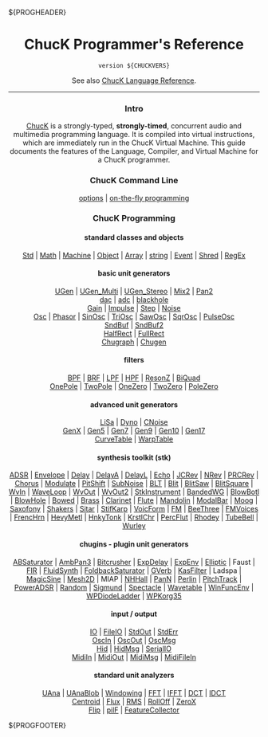 ${PROGHEADER}

<center>

# ChucK Programmer's Reference

`version ${CHUCKVERS}`

<!--
<img src="/images/on-the-fly_50dpi.jpg" style="width:90%;max-width:600px">
-->

See also [ChucK Language Reference](../language/index.md).

</center>

-----

<center>

### Intro

[ChucK](http://chuck.cs.princeton.edu) is a strongly-typed,
**strongly-timed**, concurrent audio and multimedia programming language.
It is compiled into virtual instructions, which are immediately run in the
ChucK Virtual Machine.  This guide documents the features of the Language,
Compiler, and Virtual Machine for a ChucK programmer.

### ChucK Command Line

[options](vm.md) | [on-the-fly programming](otfp.md)  

### ChucK Programming

#### standard classes and objects

[Std](classes_std.md#std) |
[Math](classes_std.md#math) |
[Machine](classes_std.md#machine) |
[Object](classes_std.md#object) |
[Array](classes_std.md#array) |
[string](classes_std.md#string) |
[Event](classes_std.md#event) |
[Shred](classes_std.md#shred) |
[RegEx](classes_std.md#regex)

#### basic unit generators

<!-- nb: extra eol spaces on some lines cause <br/> -->
[UGen](ugen_basic.md#ugen) |
[UGen_Multi](ugen_basic.md#ugen_multi) |
[UGen_Stereo](ugen_basic.md#ugen_stereo) |
[Mix2](ugen_basic.md#mix2) |
[Pan2](ugen_basic.md#pan2)  
[dac](ugen_basic.md#dac) |
[adc](ugen_basic.md#adc) |
[blackhole](ugen_basic.md#blackhole)  
[Gain](ugen_basic.md#gain) |
[Impulse](ugen_basic.md#impulse) |
[Step](ugen_basic.md#step) |
[Noise](ugen_basic.md#noise)  
[Osc](ugen_basic.md#osc) |
[Phasor](ugen_basic.md#phasor) |
[SinOsc](ugen_basic.md#sinosc) |
[TriOsc](ugen_basic.md#triosc) |
[SawOsc](ugen_basic.md#sawosc) |
[SqrOsc](ugen_basic.md#sqrosc) |
[PulseOsc](ugen_basic.md#pulseosc)  
[SndBuf](ugen_basic.md#sndbuf) |
[SndBuf2](ugen_basic.md#sndbuf2)  
[HalfRect](ugen_basic.md#halfrect) |
[FullRect](ugen_basic.md#fullrect)  
[Chugraph](ugen_basic.md#chugraph) |
[Chugen](ugen_basic.md#chugen)

#### filters

[BPF](ugen_filters.md#bpf) |
[BRF](ugen_filters.md#brf) |
[LPF](ugen_filters.md#lpf) |
[HPF](ugen_filters.md#hpf) |
[ResonZ](ugen_filters.md#resonz) |
[BiQuad](ugen_filters.md#biquad)  
[OnePole](ugen_filters.md#onepole) |
[TwoPole](ugen_filters.md#twopole) |
[OneZero](ugen_filters.md#onezero) |
[TwoZero](ugen_filters.md#twozero) |
[PoleZero](ugen_filters.md#polezero)

#### advanced unit generators

[LiSa](ugen_advanced.md#lisa) |
[Dyno](ugen_advanced.md#dyno) |
[CNoise](ugen_advanced.md#cnoise)   
[GenX](ugen_advanced.md#genx) | 
[Gen5](ugen_advanced.md#gen5) |
[Gen7](ugen_advanced.md#gen7) |
[Gen9](ugen_advanced.md#gen7) |
[Gen10](ugen_advanced.md#gen10) |
[Gen17](ugen_advanced.md#gen17)  
[CurveTable](ugen_advanced.md#curvetable) |
[WarpTable](ugen_advanced.md#warptable)

#### synthesis toolkit (stk)

[ADSR](ugen_stk.md#adsr) | [Envelope](ugen_stk.md#envelope) |
[Delay](ugen_stk.md#delay) | [DelayA](ugen_stk.md#delaya) |
[DelayL](ugen_stk.md#delayl) | [Echo](ugen_stk.md#echo) |
[JCRev](ugen_stk.md#jcrev) | [NRev](ugen_stk.md#nrev) | [PRCRev](ugen_stk.md#prcrev) |
[Chorus](ugen_stk.md#chorus) | [Modulate](ugen_stk.md#modulate) |
[PitShift](ugen_stk.md#pitshift) | [SubNoise](ugen_stk.md#subnoise) |
[BLT](ugen_stk.md#blt) | [Blit](ugen_stk.md#blit) | 
[BlitSaw](ugen_stk.md#blitsaw) | [BlitSquare](ugen_stk.md#blitsquare) |
[WvIn](ugen_stk.md#wvin) | [WaveLoop](ugen_stk.md#waveloop) | 
[WvOut](ugen_stk.md#wvout) | [WvOut2](ugen_stk.md#wvout2) |
[StkInstrument](ugen_stk.md#stkinstrument) |
[BandedWG](ugen_stk.md#bandedwg) | [BlowBotl](ugen_stk.md#blowbotl) |
[BlowHole](ugen_stk.md#blowhole) | [Bowed](ugen_stk.md#bowed) |
[Brass](ugen_stk.md#brass) | [Clarinet](ugen_stk.md#clarinet) |
[Flute](ugen_stk.md#flute) | [Mandolin](ugen_stk.md#mandolin) |
[ModalBar](ugen_stk.md#modalbar) | [Moog](ugen_stk.md#moog) |
[Saxofony](ugen_stk.md#saxofony) | [Shakers](ugen_stk.md#shakers) |
[Sitar](ugen_stk.md#sitar) | [StifKarp](ugen_stk.md#stifkarp) |
[VoicForm](ugen_stk.md#voicform) | [FM](ugen_stk.md#fm) |
[BeeThree](ugen_stk.md#beethree) | [FMVoices](ugen_stk.md#fmvoices) |
[FrencHrn](ugen_stk.md#frenchrn) | 
[HevyMetl](ugen_stk.md#hevymetl) | 
[HnkyTonk](ugen_stk.md#hnkytonk) | 
[KrstlChr](ugen_stk.md#krstlchr) | 
[PercFlut](ugen_stk.md#prcflut) |
[Rhodey](ugen_stk.md#rhodey) | [TubeBell](ugen_stk.md#tubebell) |
[Wurley](ugen_stk.md#wurley)

#### chugins - plugin unit generators

[ABSaturator](ugen_chugins.md#absat) |
[AmbPan3](ugen_chugins.md#ambpan3) |
[Bitcrusher](ugen_chugins.md#bitcrusher) |
[ExpDelay](ugen_chugins.md#expdelay) |
[ExpEnv](ugen_chugins.md#expenv) |
[Elliptic](ugen_chugins.md#elliptic) |
Faust |
[FIR](ugen_chugins.md#fir) |
[FluidSynth](ugen_chugins.md#fluidsynth) |
[FoldbackSaturator](ugen_chugins.md#foldbacksaturator) |
[GVerb](ugen_chugins.md#gverb) |
[KasFilter](ugen_chugins.md#kasfilter) |
Ladspa |
[MagicSine](ugen_chugins.md#magicsine) |
[Mesh2D](ugen_chugins.md#mesh2d) |
MIAP |
[NHHall](ugen_chugins.md#nhhall) |
[PanN](ugen_chugins.md#pann) |
[Perlin](ugen_chugins.md#perlin) |
[PitchTrack](ugen_chugins.md#pitchtrack) |
[PowerADSR](ugen_chugins.md#poweradsr) |
[Random](ugen_chugins.md#random) |
[Sigmund](ugen_chugins.md#sigmund) |
[Spectacle](ugen_chugins.md#spectacle) |
[Wavetable](ugen_chugins.md#wavetable) |
[WinFuncEnv](ugen_chugins.md#winfuncenv) |
[WPDiodeLadder](ugen_chugins.md#wpdiodeladder) |
[WPKorg35](ugen_chugins.md#wpkorg35)

#### input / output

[IO](io.md#io) |
[FileIO](io.md#io) |
[StdOut](io.md#stdout) |
[StdErr](io.md#stderr)   
[OscIn](io.md#oscin) |
[OscOut](io.md#oscout) |
[OscMsg](io.md#oscmsg)   
[Hid](io.md#hid) |
[HidMsg](io.md#hidmsg) |
[SerialIO](io.md#serialio)  
[MidiIn](io.md#midiin) |
[MidiOut](io.md#midiout) |
[MidiMsg](io.md#midimsg) |
[MidiFileIn](io.md#midifilein)

#### standard unit analyzers

[UAna](uana.md#uana) |
[UAnaBlob](uana.md#uanablob) |
[Windowing](uana.md#windowing) |
[FFT](uana.md#fft) |
[IFFT](uana.md#ifft) |
[DCT](uana.md#dct) |
[IDCT](uana.md#idct)  
[Centroid](uana.md#centroid) |
[Flux](uana.md#flux) |
[RMS](uana.md#rms) |
[RollOff](uana.md#rolloff) |
[ZeroX](uana.md#zerox)  
[Flip](uana.md#flip) |
[pilF](uana.md#pilf) |
[FeatureCollector](uana.md#featurecollector)

</center>

${PROGFOOTER}
